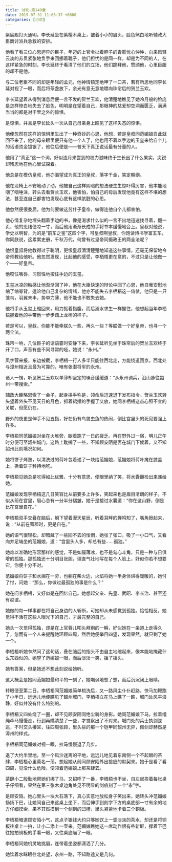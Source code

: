 ```yaml
---
title: 讨欢-第140章
date: 2019-07-31 11:05:37 +0800
categories: [讨欢]
---
```


紫宸殿灯火通明，李长延坐在紫檀木桌上，皱着小小的眉头，脸色煞白地听辅政大臣商讨派兵急救的安排。

他看了看三位心思迥异的臣子，年迈的上官令扯着脖子的青筋忧心忡忡，向来风轻云淡的苏贯紧张地负手来回挪着靴子，他们担忧的是同一样，却是为不同的人，在这样紧急的时刻，李长延终于看清了他们的立场，他们跪拜他，赞颂他，心里臣服的却不是他。

与二位老臣不同的却是年轻的孟元，他神情镇定地呷了一口茶，若有所思地同李长延对视了一眼，而后将茶盏放下，余光有意无意地瞟向珠帘后的贺兰玉欢。

李长延望着从得到消息后便一言不发的贺兰玉欢，他清楚地瞧见了她冷月般的脸庞是怎样惨白地失去了脸色，明明是在望着自己，那眼神的慈爱却空洞而匮乏，满满当当的都是对千里之外的惊惧。

是惊惧，并且是李长延头一次从自己母亲身上瞧见了这样失态的惊惧。

他便忽然在这样的惊惧里生出了一种奇妙的心思，他想，若是皇叔同范媚娘自此就回不来了，他的母亲眼里便只有他一个人了，他也用不着以手边的玉玺来给自个儿的话语烫金镀银了，他往后便是——普天下真正说话最有分量的人。

他用了“真正”这一个词，好似连月来尝到的权力滋味终于生长出了什么果实，尖锐却残忍地在他心里试探着。

他总是在模仿皇叔，他亦渴望成为真正的皇叔，落字千金，笑定朝纲。

他在龙椅上不安地动了动，他被自己这样阴暗的想法硬生生惊吓得厉害，他本能地咽了咽唾沫，转头去看贺兰玉欢，他害怕，怕自己的母后发现他竟有这样不堪的想法，甚至连自己都害怕发现心底有这样肮脏的心思。

他忽然便很委屈，他为何要做这劳什子皇帝，做得连他自个儿都害怕。

他心情复杂地埋头翻着手边的书，像是渴求什么似的一言不出地迅速找寻着，翻一页，他的思绪便凉一寸，而后他用渐渐长成的手将书本缓慢地合上。皇叔对他说，学史以明智，为的是“前车之鉴”这四个字，可皇叔啊皇叔，你饱读诗书学富五车，你同朕说，这累累史册，千秋万代，何曾有过皇帝同摄政王的两全法呢？

他恨皇叔将他教得过于聪明，更恨皇叔清清楚楚地知道这些事情，还毫无保留地令帝师教给他听。他忽然发现，比起他的感受，李栖梧更在意的，不过只是让他做一个——好皇帝。

他咬住嘴唇，习惯性地按住手边的玉玺。

玉玺冰凉的触感让他渐渐回了神，他在大臣快速的辩论中回了心思，他自我安慰地缩了缩脊背，遑论他自己复杂的情绪，他亦不能失去李栖梧这一倚仗，他只是一只雏鸟，羽翼未丰，势单力薄，他不能也不敢失去她。

他将手从玉玺上缩回来，用力抠着指腹，而后溺水求生一样握住，他想起当年李栖梧握着他的手带他一步步踏上龙椅的样子。

若是可以，皇叔，你能不能牵朕久一些，再久一些？等朕做一个好皇帝，也寻一个两全法。

珠帘一响，几位臣子的话语霎时安静下来，李长延听见坐于珠帘后的贺兰玉欢终于开了口，声音有些不同寻常的哑，她说：“永州。”

凤字营来报，东边被截，李栖梧一行人多半只能往西北走，方能绕道回京。西北处与漳州相近且最为可靠的，唯有张潜将军的永州。

诸人一愣，听见贺兰玉欢以单薄却坚定的嗓音缓缓道：“从永州调兵，沿山脉往韶州一带搜索。”

辅政大臣略思索了一会子，起身拱手称是，领命后迅速退下发布指令。贺兰玉欢转头望着外头不见天日的月色，抓着裙摆的手握了又放，她同李栖梧这点心照不宣的关联，但愿仍在。

野外的夜更是伸手不见五指，好在仍有鸟兽虫鱼的热闹，倒比宫里头的死寂要强上许多。

李栖梧同范媚娘对坐在火堆旁，歇着跑了一日的疲乏。再在野外过一宿，明儿正午时分便可至韶州城门，这路上耽搁了一些，不知顾安陌是否在城门下候着，又不知韶州此刻境况如何。

她将饼子烤熟，以清洗过的荷叶包着递了一块给范媚娘，范媚娘将荷叶瘫在膝盖上，撕着饼子矜持地吃。

李栖梧见她总是吃得如此优雅，十分有意思，便眼里纳了笑，将水囊翻检出来递给她。

范媚娘发现李栖梧这几日笑容比从前要多上许多，笑起来也是眉目清朗的样子，不似从前在宫里，眉心总有一分半分褶皱，她于是接过水囊道：“你在这山野，倒是比在宫里自在。”

李栖梧双手交叠在脑后，躺下望着漫天星辰，听着耳畔的蝉鸣知了，嘴角掀起来，说：“从前在蜀郡时，更是自在。”

她的语气很轻松，却暗藏了一些回不去的怅惘，她张了张口，吸了一小口气，又看向并足端坐的范媚娘，道：“宫里头人多，却总有些……孤独。”

她难以准确地形容那样的感觉，不是如履薄冰，也不是勾心斗角，只是一种与日俱增的孤独。那孤独还十分明目张胆，理直气壮地写在每个人脸上，好似你若不想要它，你便十分不对。

范媚娘将饼子和水搁在一旁，也躺在柴火边，火焰将她一半身体烘得暖暖的，她忖了忖，问她：“那么，你做过最孤独的事是什么？”

她在问李栖梧，又好似是在回忆自己。她想起父亲、先皇、武昭、李长治、甚至还有赵谊。

她做的每一样事都在将自己身边的人斩断，可她却从未感觉到孤独。恰恰相反，她觉得不活在这些人眼光下的自己，才最完整的自己。

她头一次觉得孤独，却是在上官蓉儿叩头拜别的一瞬，好似她在一条道上走得久了，忽而有一个人来提醒她环顾四周，然后她便举目四望，发现果然，就只剩了她一个。

李栖梧听她乍然问了这句话，叠在脑后的指头不由自主地缩起来，像本能地掩藏什么东西似的。她望了范媚娘一眼，而后淡淡一笑，摇了摇头。

她有答案，但是她还不想此刻说给她听。

这大概会是她同范媚娘最和平的一刻了，她嘲讽地想了想，而后沉沉闭上眼睛。

转眼便至第二日，李栖梧同范媚娘简单梳洗后，又一路风尘仆仆赶路，快马加鞭跑了小半日，远远儿地便瞧见了韶州城门，李栖梧立在马上瞧了一瞧，城门处风平浪静，好似并没有什么特别的。

李栖梧又四处绕了一圈，却不见顾安陌同绝尘骑的身影。她同范媚娘下马，拉着缰绳牵马慢慢走，行到再瞧清楚了一些，才觉察出了不对来。城门处的兵士执剑逡巡，不时交头接耳，往四周张顾，里头些的那一个铠甲同韶州无异，佩剑却赫然是漳州的样式。

李栖梧同范媚娘对视一眼，拉马慢慢退了几步。

退了大约半里地，至一个风沙迷离的平地，远远儿地见着东南侧一个不起眼的茶肆，李栖梧心里莫名一荡，想起她从前同顾安陌外出接应的默契来。她于是看了看四周，见没什么危险，便领着范媚娘上那茶肆去。

茶肆小二殷勤地帮她们绑了马，又招呼了一番，李栖梧也不坐，自左起挨着每张桌子仔细看，果然在第三张木桌边角处见不明显的剑痕刻了一个“永”字。

是顾安陌。她心里头一块大石落下，真心实意地放松身子笑出来，她转头冲范媚娘扬扬下巴，让她同自己来这桌上坐下，而后伸手到刻字下方的桌底部一寸有余的地方仔细摸索，果不其然摸到一个剑刻的凹槽，里头紧紧地卡着三个铜板。

李栖梧暗道顾安陌小气，这点子银钱大约只够她饮上一壶淡淡的茶水，却还是将铜板往桌上一拍，让小二添上一壶来。范媚娘瞧她这一席动作很有些新鲜，撑着下巴往她拍铜板的手看一眼，又往桌底瞄了一眼。

李栖梧同她机灵地挑眉，连带着坐姿都潇洒了几分。

她饮着水眯眼往北处望，永州一路，不知路途又是几何。

